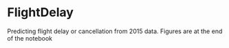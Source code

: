 # FlightDelay
Predicting flight delay or cancellation from 2015 data.
Figures are at the end of the notebook

